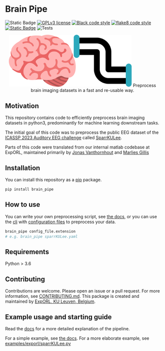
Brain Pipe
==========

![Static Badge](https://img.shields.io/badge/Python%20version-3.6%2C%203.7%2C%203.8%2C%203.9%2C%203.10%2C%203.11-blue)
[![GPLv3 license](https://img.shields.io/badge/License-GPLv3-blue.svg)](./LICENSE)
[![Black code style](https://img.shields.io/badge/code%20style-black-000000.svg)](https://black.readthedocs.io/en/stable/)
[![flake8 code style](https://img.shields.io/badge/code%20style-flake8-blue.svg)](https://flake8.pycqa.org/en/latest/)
[![Static Badge](https://img.shields.io/badge/docs-https%3A%2F%2Fexporl.github.io%2Fbrain_pipe%2F-blue)](https://exporl.github.io/brain_pipe/)
![Tests](https://github.com/exporl/brain_pipe/actions/workflows/ci.yml/badge.svg)

<p align="center">
  <img src="docs/source/_images/brain_pipe.svg" width="400px" />
  Preprocess brain imaging datasets in a fast and re-usable way.
</p>


Motivation
-----------
This repository contains code to efficiently preprocess brain imaging datasets in python3, predominantly for machine learning downstream tasks. 

The initial goal of this code was to preprocess the public EEG dataset of the [ICASSP 2023 Auditory EEG challenge](https://exporl.github.io/auditory-eeg-challenge-2023/) called [SparrKULee](https://rdr.kuleuven.be/dataset.xhtml?persistentId=doi:10.48804/K3VSND).

Parts of this code were translated from our internal matlab codebase at ExpORL,
maintained primarily by [Jonas Vanthornhout](https://gbiomed.kuleuven.be/english/research/50000666/50000672/people/members/00077061) and [Marlies Gillis](https://gbiomed.kuleuven.be/english/research/50000666/50000672/people/members/00123908)


Installation
------------

You can install this repository as a [pip](https://pip.pypa.io/en/stable/) package.

```bash
pip install brain_pipe
```

How to use
----------

You can write your own preprocessing script, see [the docs](public/pipeline.html#small-example),
or you can use the [cli](public/cli.html) with [configuration files](public/configuration.html) to preprocess your data.

```bash
brain_pipe config_file.extension
# e.g. brain_pipe sparrKULee.yaml
```


Requirements
------------

Python > 3.6


Contributing
------------

Contributions are welcome. Please open an issue or a pull request.
For more information, see [CONTRIBUTING.md](./CONTRIBUTING.md).
This package is created and maintained by [ExpORL, KU Leuven, Belgium](https://gbiomed.kuleuven.be/english/research/50000666/50000672).

Example usage and starting guide
--------------------------------

Read the [docs](public/index.html) for a more detailed explanation of the pipeline.

For a simple example, see [the docs](public/pipeline.html##small-example).
For a more elaborate example, see [examples/exporl/sparrKULee.py](examples/exporl/sparrKULee.py)




